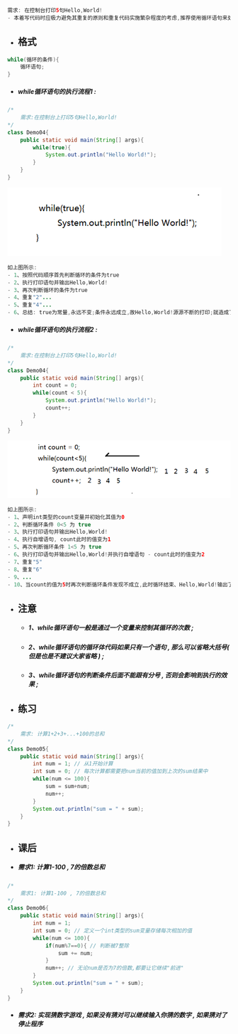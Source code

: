 ```java
需求: 在控制台打印5句Hello,World!
- 本着写代码时应极力避免其重复的原则和重复代码实施繁杂程度的考虑,推荐使用循环语句来处理:
```

* ## 格式

```java
while(循环的条件){
    循环语句;
}
```

* ##### while循环语句的执行流程1 :

```java
/*
    需求:在控制台上打印5句Hello,World!
*/
class Demo04{
    public static void main(String[] args){
        while(true){
            System.out.println("Hello World!");
        }
    }
}
```

![](/assets/while循环语句的执行流程1.png)

```java
如上图所示:
- 1、按照代码顺序首先判断循环的条件为true
- 2、执行打印语句并输出Hello,World!
- 3、再次判断循环的条件为true
- 4、重复"2"...
- 5、重复"4"...
- 6、总结: true为常量,永远不变;条件永远成立,故Hello,World!源源不断的打印;就造成了"死循环";
```

* ##### while循环语句的执行流程2 :

```java
/*
    需求:在控制台上打印5句Hello,World!
*/
class Demo04{
    public static void main(String[] args){
        int count = 0;
        while(count < 5){
            System.out.println("Hello World!");
            count++;
        }
    }
}
```

![](/assets/while循环语句的执行流程2.png)

```java
如上图所示:
- 1、声明int类型的count变量并初始化其值为0
- 2、判断循环条件 0<5 为 true
- 3、执行打印语句并输出Hello,World!
- 4、执行自增语句, count此时的值变为1
- 5、再次判断循环条件 1<5 为 true
- 6、执行打印语句并输出Hello,World!并执行自增语句 - count此时的值变为2
- 7、重复"5"
- 8、重复"6"
- 9、...
- 10、当count的值为5时再次判断循环条件发现不成立,此时循环结束、Hello,World!输出了5次
```

* ## 注意

  * ##### 1、while循环语句一般是通过一个变量来控制其循环的次数 ;
  * ##### 2、while循环语句的循环体代码如果只有一个语句 , 那么可以省略大括号\( 但是也是不建议大家省略 \) ;
  * ##### 3、while循环语句的判断条件后面不能跟有分号 , 否则会影响到执行的效果 ;
* ## 练习

```java
/*
    需求: 计算1+2+3+...+100的总和
*/
class Demo05{
    public static void main(String[] args){
        int num = 1; // 从1开始计算
        int sum = 0; // 每次计算都需要把num当前的值加到上次的sum结果中
        while(num <= 100){
            sum = sum+num;
            num++;
        }
        System.out.println("sum = " + sum);
    }
}
```

* ## 课后

* ##### 需求1: 计算1-100 , 7的倍数总和

```java
/*
	需求1: 计算1-100 , 7的倍数总和
*/
class Demo06{
	public static void main(String[] args){
		int num = 1;
		int sum = 0; // 定义一个int类型的sum变量存储每次相加的值
		while(num <= 100){
			if(num%7==0){ // 判断被7整除
				sum += num;
			}
			num++; // 无论num是否为7的倍数,都要让它继续"前进"
		}
		System.out.println("sum = " + sum);
	}
}
```

* ##### 需求2: 实现猜数字游戏 , 如果没有猜对可以继续输入你猜的数字 , 如果猜对了停止程序



